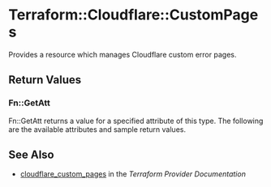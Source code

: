 # Terraform::Cloudflare::CustomPages

Provides a resource which manages Cloudflare custom error pages.

## Return Values

### Fn::GetAtt

Fn::GetAtt returns a value for a specified attribute of this type. The following are the available attributes and sample return values.

## See Also

* [cloudflare_custom_pages](https://www.terraform.io/docs/providers/cloudflare/r/custom_pages.html) in the _Terraform Provider Documentation_